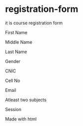 # registration-form

it is course registration form

First Name

Middle Name

Last Name

Gender

CNIC

Cell No

Email

Atleast two subjects

Session

Made with html
